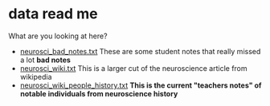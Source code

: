 # data read me

What are you looking at here?

* [neurosci_bad_notes.txt](https://github.com/aegeorge42/TechTogether/blob/master/data/neurosci_bad_notes.txt) These are some student notes that really missed a lot **bad notes**
* [neurosci_wiki.txt](https://github.com/aegeorge42/TechTogether/blob/master/data/neurosci_wiki.txt) This is a larger cut of the neuroscience article from wikipedia
* [neurosci_wiki_people_history.txt](https://github.com/aegeorge42/TechTogether/blob/master/data/neurosci_wiki_people_history.txt) **This is the current "teachers notes" of notable individuals from neuroscience history** 